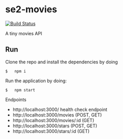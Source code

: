 # se2-movies

[![Build Status](https://travis-ci.com/jorgeramirez/se2-movies.svg?branch=master)](https://travis-ci.com/jorgeramirez/se2-movies)

A tiny movies API

## Run

Clone the repo and install the dependencies by doing

```
$   npm i
```

Run the application by doing:

```
$   npm start
```

Endpoints

- http://localhost:3000/ health check endpoint
- http://localhost:3000/movies (POST, GET)
- http://localhost:3000/movies/:id (GET)
- http://localhost:3000/stars (POST, GET)
- http://localhost:3000/stars/:id (GET)